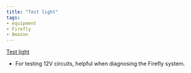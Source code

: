 ```yaml
---
title: "Test light"
tags:
- equipment
- Firefly
- Amazon
---
```

[Test light](https://www.amazon.com/dp/B09Z35FGTW/ref=nosim?tag=ffwf0f-20)
- For testing 12V circuits, helpful when diagnosing the Firefly system.
